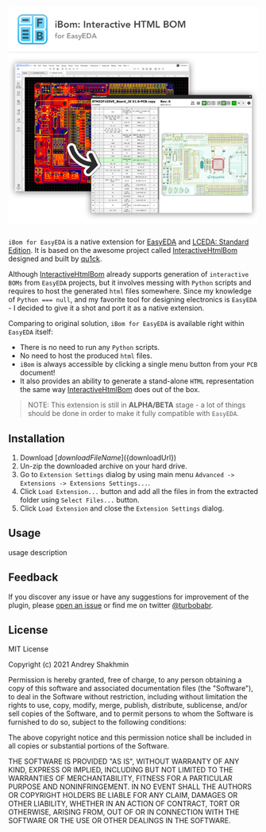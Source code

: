 ![Hero](docs/ibom-github-hero.png?raw=true "Logo")
===========

`iBom for EasyEDA` is a native extension for [EasyEDA](https://easyeda.com/) and [LCEDA: Standard Edition](https://lceda.cn/standard). It is based on the awesome project called [InteractiveHtmlBom](https://github.com/openscopeproject/InteractiveHtmlBom) designed and built by [qu1ck](https://github.com/qu1ck).

Although [InteractiveHtmlBom](https://github.com/openscopeproject/InteractiveHtmlBom) already supports generation of `interactive BOMs` from `EasyEDA` projects, but it involves messing with `Python` scripts and requires to host the generated `html` files somewhere. Since my knowledge of `Python === null`, and my favorite tool for designing electronics is `EasyEDA` - I decided to give it a shot and port it as a native extension. 

Comparing to original solution, `iBom for EasyEDA` is available right within `EasyEDA` itself:
- There is no need to run any `Python` scripts.
- No need to host the produced `html` files.
- `iBom` is always accessible by clicking a single menu button from your `PCB` document!
- It also provides an ability to generate a stand-alone `HTML` representation the same way [InteractiveHtmlBom](https://github.com/openscopeproject/InteractiveHtmlBom) does out of the box.

> NOTE: This extension is still in **ALPHA/BETA** stage - a lot of things should be done in order to make it fully compatible with `EasyEDA`. 

## Installation

1. Download [${downloadFileName}](${downloadUrl})
2. Un-zip the downloaded archive on your hard drive.
3. Go to `Extension Settings` dialog by using main menu `Advanced -> Extensions -> Extensions Settings...`.
4. Click `Load Extension...` button and add all the files in from the extracted folder using `Select Files...` button. 
5. Click `Load Extension` and close the `Extension Settings` dialog.

## Usage

usage description

## Feedback

If you discover  any issue or have any suggestions for improvement of the plugin, please [open an issue](${issuesUrl}) or find me on twitter [@turbobabr](http://twitter.com/turbobabr).

## License

MIT License

Copyright (c) 2021 Andrey Shakhmin

Permission is hereby granted, free of charge, to any person obtaining a copy
of this software and associated documentation files (the "Software"), to deal
in the Software without restriction, including without limitation the rights
to use, copy, modify, merge, publish, distribute, sublicense, and/or sell
copies of the Software, and to permit persons to whom the Software is
furnished to do so, subject to the following conditions:

The above copyright notice and this permission notice shall be included in all
copies or substantial portions of the Software.

THE SOFTWARE IS PROVIDED "AS IS", WITHOUT WARRANTY OF ANY KIND, EXPRESS OR
IMPLIED, INCLUDING BUT NOT LIMITED TO THE WARRANTIES OF MERCHANTABILITY,
FITNESS FOR A PARTICULAR PURPOSE AND NONINFRINGEMENT. IN NO EVENT SHALL THE
AUTHORS OR COPYRIGHT HOLDERS BE LIABLE FOR ANY CLAIM, DAMAGES OR OTHER
LIABILITY, WHETHER IN AN ACTION OF CONTRACT, TORT OR OTHERWISE, ARISING FROM,
OUT OF OR IN CONNECTION WITH THE SOFTWARE OR THE USE OR OTHER DEALINGS IN THE
SOFTWARE.
